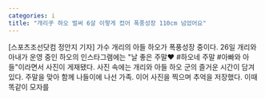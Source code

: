 ```yaml
---
categories: i
title: "개리子 하오 벌써 6살 이렇게 컸어 폭풍성장 110cm 넘었어요"
---
```

[스포츠조선닷컴 정안지 기자] 가수 개리의 아들 하오가 폭풍성장 중이다. 26일 개리와 아내가 운영 중인 하오의 인스타그램에는 "날 좋은 주말♥ #하오네 주말 #아빠와 아들"이라면서 사진이 게재됐다. 사진 속에는 개리와 아들 하오 군의 즐거운 시간이 담겨있다. 주말을 맞아 함께 나들이에 나선 가족. 이어 사진을 찍으며 추억을 저장했다. 이때 똑같이 모자를 